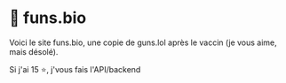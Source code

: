 # 🔗 funs.bio
Voici le site funs.bio, une copie de guns.lol après le vaccin (je vous aime, mais désolé).

Si j'ai 15 ⭐, j'vous fais l'API/backend
